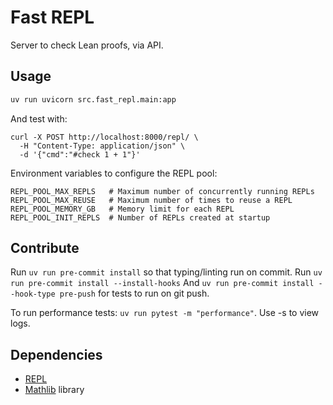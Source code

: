 # Fast REPL

Server to check Lean proofs, via API.

## Usage

```python
uv run uvicorn src.fast_repl.main:app
```

And test with:
```
curl -X POST http://localhost:8000/repl/ \
  -H "Content-Type: application/json" \
  -d '{"cmd":"#check 1 + 1"}'
```

Environment variables to configure the REPL pool:

```
REPL_POOL_MAX_REPLS   # Maximum number of concurrently running REPLs
REPL_POOL_MAX_REUSE   # Maximum number of times to reuse a REPL
REPL_POOL_MEMORY_GB   # Memory limit for each REPL
REPL_POOL_INIT_REPLS  # Number of REPLs created at startup
```

## Contribute

Run `uv run pre-commit install` so that typing/linting run on commit.
Run `uv run pre-commit install --install-hooks`
And `uv run pre-commit install --hook-type pre-push` for tests to run on git push.

To run performance tests: `uv run pytest -m "performance"`. Use -s to view logs.

## Dependencies

- [REPL](https://github.com/leanprover-community/repl)
- [Mathlib](https://github.com/leanprover-community/mathlib4) library

